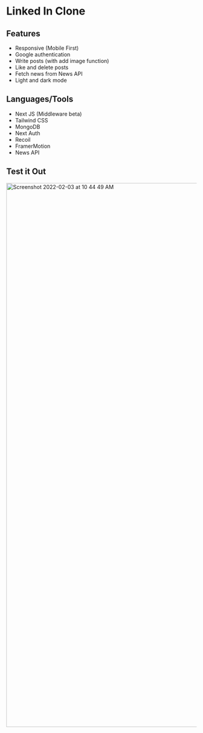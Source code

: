 # Linked In Clone

## Features

- Responsive (Mobile First)
- Google authentication
- Write posts (with add image function)
- Like and delete posts
- Fetch news from News API
- Light and dark mode

## Languages/Tools

- Next JS (Middleware beta)
- Tailwind CSS
- MongoDB
- Next Auth
- Recoil
- FramerMotion
- News API

## Test it Out
<img width="1437" alt="Screenshot 2022-02-03 at 10 44 49 AM" src="https://user-images.githubusercontent.com/84952189/152272967-a6fbbb65-0521-4d18-aa34-fb569c98ee4f.png">